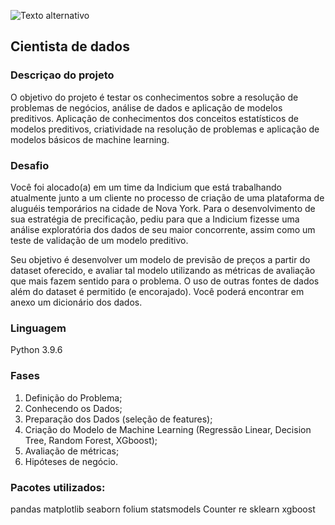 
![Texto alternativo](https://assets-global.website-files.com/6491a8aad31f132488172555/64944e552f9b281987535da9_Logo-indicium-09.svg)

## Cientista de dados
### Descriçao do projeto
 O objetivo do projeto é testar os  conhecimentos sobre a resolução de problemas de negócios, análise de dados e aplicação de modelos preditivos. Aplicação de conhecimentos dos conceitos estatísticos de modelos preditivos, criatividade na resolução de problemas e aplicação de modelos básicos de machine learning.

 ### Desafio
Você foi alocado(a) em um time da Indicium que está trabalhando atualmente junto a um cliente no processo de criação de uma plataforma de aluguéis temporários na cidade de Nova York. Para o desenvolvimento de sua estratégia de precificação, pediu para que a Indicium fizesse uma análise exploratória dos dados de seu maior concorrente, assim como um teste de validação de um modelo preditivo.

Seu objetivo é desenvolver um modelo de previsão de preços a partir do dataset oferecido, e avaliar tal modelo utilizando as métricas de avaliação que mais fazem sentido para o problema. O uso de outras fontes de dados além do dataset é permitido (e encorajado). Você poderá encontrar em anexo um dicionário dos dados.

### Linguagem
Python 3.9.6

### Fases

1. Definição do Problema;
2. Conhecendo os Dados;
3. Preparação dos Dados (seleção de features);
4. Criação do Modelo de Machine Learning (Regressão Linear, Decision Tree, Random Forest, XGboost);
5. Avaliação de métricas;
6. Hipóteses de negócio.

### Pacotes utilizados:

pandas 
matplotlib
seaborn 
folium
statsmodels
Counter
re
sklearn 
xgboost
